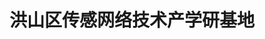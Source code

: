 ---
#
# Use the widgets beneath and the content will be
# inserted automagically in the webpage. To make
# this work, you have to use › layout: frontpage
#
layout: frontpage
title: "洪山区传感网络技术产学研基地"
header:
   image_fullwidth: "header_unsplash_12.jpg"
widget-1:
    title: "我校与中国联通签署战略合作协议"
    url: 'http://hssnt.github.io/master/getting-started/'
    text: '4月9日上午，我校与中国联合网络通信有限公司（简称"中国联通"）在科学会堂签署战略合作协议，双方将在信息化建设及应用领域展开全面合作。中国联通总经理陆益民、副总经理姜正新，湖北省委高校工委书记、省教育厅厅长刘传铁，校领导马敏、杨宗凯、黄永林出席签约仪式。学校相关职能部门、中国联通湖北省分公司负责人与会。副校长黄永林主持签约仪式。'
    image: unsplash_9-302x182.jpg
widget-2:
    title: "我校2015年美国周项目陈述会召开"
    url: 'http://hssnt.github.io/master/getting-started/'
    text: '4月7日，由我校外事处组织的2015年"美国周"项目陈述会在逸夫国际会议中心二楼会议室召开。副校长王恩科，学校办、组织部、人事处、学工部、教务处、科研部、研究生院、财务处、留管办、保密办等部门负责人应邀对全校24家申报单位拟赴美实施的国际合作项目进行了首轮"面试"。'
    image: unsplash_9-302x182.jpg
widget-3:
    title: "中国教育学会会长钟秉林来校作报告"
    url: 'http://hssnt.github.io/master/getting-started/'
    text: '4月1日，中国教育学会会长、原北京师范大学校长钟秉林教授在科学会堂作了题为《大学的内涵发展与质量建设》的报告。校领导及全体中层干部聆听报告。报告会由校党委书记马敏主持。'
    image: unsplash_9-302x182.jpg
---